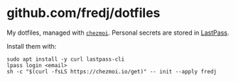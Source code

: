 # github.com/fredj/dotfiles

My dotfiles, managed with [`chezmoi`](https://github.com/twpayne/chezmoi). Personal secrets are stored in [LastPass](https://lastpass.com).

Install them with:

    sudo apt install -y curl lastpass-cli
    lpass login <email>
    sh -c "$(curl -fsLS https://chezmoi.io/get)" -- init --apply fredj
